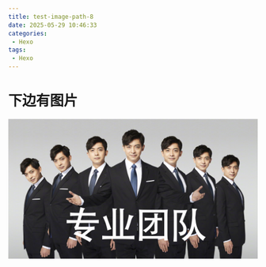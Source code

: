 ```yaml
---
title: test-image-path-8
date: 2025-05-29 10:46:33
categories: 
 - Hexo
tags: 
 - Hexo
---
```


# 下边有图片







![image-20250529135842178](image1.jpg)

